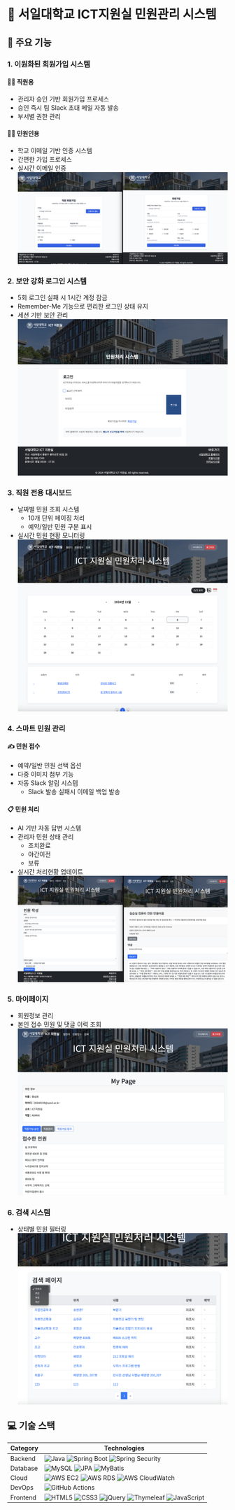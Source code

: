 # 🏫 서일대학교 ICT지원실 민원관리 시스템

## 📌 주요 기능
### 1. 이원화된 회원가입 시스템
#### 👨‍💼 직원용
- 관리자 승인 기반 회원가입 프로세스
- 승인 즉시 팀 Slack 초대 메일 자동 발송
- 부서별 권한 관리

#### 👨‍🎓 민원인용
- 학교 이메일 기반 인증 시스템
- 간편한 가입 프로세스
- 실시간 이메일 인증
![대시보드 이미지](./images/membernew.png)

### 2. 보안 강화 로그인 시스템
- 5회 로그인 실패 시 1시간 계정 잠금
- Remember-Me 기능으로 편리한 로그인 상태 유지
- 세션 기반 보안 관리
![대시보드 이미지](./images/image.png)

### 3. 직원 전용 대시보드
- 날짜별 민원 조회 시스템
  - 10개 단위 페이징 처리
  - 예약/일반 민원 구분 표시
- 실시간 민원 현황 모니터링
![대시보드 이미지](./images/main.png)

### 4. 스마트 민원 관리
#### ✍️ 민원 접수
- 예약/일반 민원 선택 옵션
- 다중 이미지 첨부 기능
- 자동 Slack 알림 시스템
  - Slack 발송 실패시 이메일 백업 발송

#### 📋 민원 처리
- AI 기반 자동 답변 시스템
- 관리자 민원 상태 관리
  - 조치완료
  - 야간이전
  - 보류
- 실시간 처리현황 업데이트
![민원접수 이미지](./images/boardnew.png)

### 5. 마이페이지
- 회원정보 관리
- 본인 접수 민원 및 댓글 이력 조회
![민원접수 이미지](./images/mypage.png)

### 6. 검색 시스템
- 상태별 민원 필터링
![민원접수 이미지](./images/search.png)


## 💻 기술 스택
<!-- 사용된 기술 스택 아이콘들 추가 예정 -->
| Category | Technologies |
|----------|-------------|
| Backend | ![Java](https://img.shields.io/badge/Java_17-%23ED8B00.svg?style=for-the-badge&logo=openjdk&logoColor=white) ![Spring Boot](https://img.shields.io/badge/Spring_Boot_3.2-%236DB33F.svg?style=for-the-badge&logo=spring&logoColor=white) ![Spring Security](https://img.shields.io/badge/Spring_Security_6.1-%236DB33F.svg?style=for-the-badge&logo=spring-security&logoColor=white)  |
| Database | ![MySQL](https://img.shields.io/badge/MySQL-%2300f.svg?style=for-the-badge&logo=mysql&logoColor=white) ![JPA](https://img.shields.io/badge/JPA-%23FF6F00.svg?style=for-the-badge&logo=hibernate&logoColor=white) ![MyBatis](https://img.shields.io/badge/MyBatis-%23FF0000.svg?style=for-the-badge&logo=mybatis&logoColor=white)|
| Cloud | ![AWS EC2](https://img.shields.io/badge/AWS_EC2-%23FF9900.svg?style=for-the-badge&logo=amazon-aws&logoColor=white) ![AWS RDS](https://img.shields.io/badge/AWS_RDS-%23527FFF.svg?style=for-the-badge&logo=amazon-rds&logoColor=white) ![AWS CloudWatch](https://img.shields.io/badge/AWS_CloudWatch-%23FF4F8B.svg?style=for-the-badge&logo=amazon-cloudwatch&logoColor=white) |
| DevOps |  ![GitHub Actions](https://img.shields.io/badge/Github_Actions-%232671E5.svg?style=for-the-badge&logo=githubactions&logoColor=white) |
| Frontend | ![HTML5](https://img.shields.io/badge/HTML5-%23E34F26.svg?style=for-the-badge&logo=html5&logoColor=white) ![CSS3](https://img.shields.io/badge/CSS3-%231572B6.svg?style=for-the-badge&logo=css3&logoColor=white) ![jQuery](https://img.shields.io/badge/jQuery-%230769AD.svg?style=for-the-badge&logo=jquery&logoColor=white) ![Thymeleaf](https://img.shields.io/badge/Thymeleaf-%23005C0F.svg?style=for-the-badge&logo=thymeleaf&logoColor=white) ![JavaScript](https://img.shields.io/badge/JavaScript-%23323330.svg?style=for-the-badge&logo=javascript&logoColor=%23F7DF1E) |
